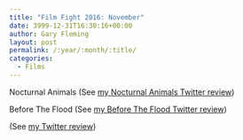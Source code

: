```yaml
---
title: "Film Fight 2016: November"
date: 3999-12-31T16:30:16+00:00
author: Gary Fleming
layout: post
permalink: /:year/:month/:title/
categories:
  - Films
---
```


Nocturnal Animals (See [my Nocturnal Animals Twitter review](https://twitter.com/garyfleming/status/795282920332201984))

Before The Flood (See [my Before The Flood Twitter review](https://twitter.com/garyfleming/status/795283243314585600))

 (See [my  Twitter review]())